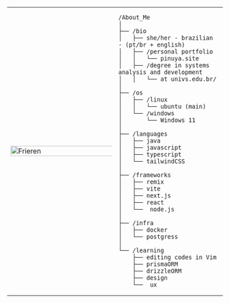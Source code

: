 <table>
  <tr>
    <td style="width: 50%;">
      <img src="https://github.com/pinuya/pinuya/blob/main/image.jpeg" alt="Frieren" style="width: 200%; border: none;">
    </td>

<td style="width: 50%; vertical-align: top;">
  
    /About_Me
    │
    ├── /bio
    │   ├── she/her - brazilian - (pt/br + english)
    │   ├── /personal portfolio
    │   │   └── pinuya.site
    │   ├── /degree in systems analysis and development
    │   │   └── at univs.edu.br/
    │
    ├── /os
    │   ├── /linux
    │   │   └── ubuntu (main)
    │   └── /windows
    │       └── Windows 11
    │
    ├── /languages
    │   ├── java
    │   ├── javascript
    │   ├── typescript
    │   └── tailwindCSS
    │
    ├── /frameworks
    │   ├── remix
    │   ├── vite
    │   ├── next.js
    │   ├── react
    │   └──  node.js
    │   
    ├── /infra
    │   ├── docker
    │   └── postgress
    │
    └── /learning
        ├── editing codes in Vim
        ├── prismaORM
        ├── drizzleORM
        ├── design
        └──  ux
        
    
  </tr>
</table>
    
